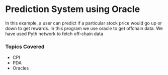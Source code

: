 # Prediction System using Oracle

In this example, a user can predict if a particular stock price would go up or down to get rewards. In this program we use oracle to get offchain data. We have used Pyth network to fetch off-chain data

### Topics Covered
- CPI
- PDA
- Oracles
